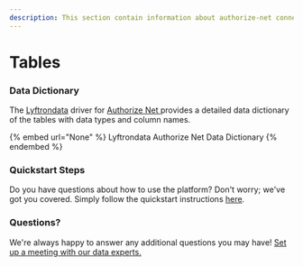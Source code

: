 ```yaml
---
description: This section contain information about authorize-net connector tables information
---
```


# Tables

### Data Dictionary

The [Lyftrondata](https://www.lyftrondata.com/) driver for [Authorize Net](None/)[ ](https://www.lyftrondata.com/integration/authorize-net/)provides a detailed data dictionary of the tables with data types and column names.

{% embed url="None" %}
Lyftrondata Authorize Net Data Dictionary
{% endembed %}

### Quickstart Steps

Do you have questions about how to use the platform? Don't worry; we've got you covered. Simply follow the quickstart instructions [here](../README.md).

### Questions? <a href="#questions" id="questions"></a>

We're always happy to answer any additional questions you may have! [Set up a meeting with our data experts.](https://www.lyftrondata.com/book-a-meeting/)

